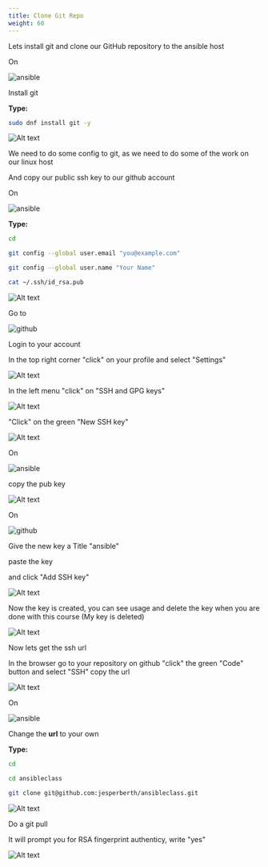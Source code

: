 ```yaml
---
title: Clone Git Repo
weight: 60
---
```


Lets install git and clone our GitHub repository to the ansible host

On

![ansible](/images/ansible.png)

Install git

__Type:__

```bash
sudo dnf install git -y
```

![Alt text](images/021_install_git.png?raw=true "install git")

We need to do some config to git, as we need to do some of the work on our linux host

And copy our public ssh key to our github account

On

![ansible](/images/ansible.png)

__Type:__

```bash
cd

git config --global user.email "you@example.com"

git config --global user.name "Your Name"

cat ~/.ssh/id_rsa.pub

```

![Alt text](images/001_git_commands.png?raw=true "git commands")

Go to

![github](/images/github.png)

Login to your account

In the top right corner "click" on your profile and select "Settings"

![Alt text](images/002_github_settings.png?raw=true "github settings")

In the left menu "click" on "SSH and GPG keys"

![Alt text](images/003_github_settings.png?raw=true "github settings")

"Click" on the green "New SSH key"

![Alt text](images/004_github_newssh.png?raw=true "github settings")

On

![ansible](/images/ansible.png)

copy the pub key

![Alt text](images/005_github_pubkey.png?raw=true "github settings")

On

![github](/images/github.png)

Give the new key a Title "ansible"

paste the key

and click "Add SSH key"

![Alt text](images/006_github_pubkey_add.png?raw=true "github settings")

Now the key is created, you can see usage and delete the key when you are done with this course (My key is deleted)

![Alt text](images/007_github_pubkey.png?raw=true "github settings")

Now lets get the ssh url

In the browser go to your repository on github "click" the green "Code" button and select "SSH" copy the url

![Alt text](images/008_github_sshurl.png?raw=true "github sshurl")

On

![ansible](/images/ansible.png)

Change the __url__ to your own

__Type:__

```bash
cd

cd ansibleclass

git clone git@github.com:jesperberth/ansibleclass.git

```

![Alt text](images/009_github_sshurl_cmd.png?raw=true "github sshurl cmd")

Do a git pull

It will prompt you for RSA fingerprint authenticy, write "yes"

![Alt text](images/010_git_pull.png?raw=true "git pull")
